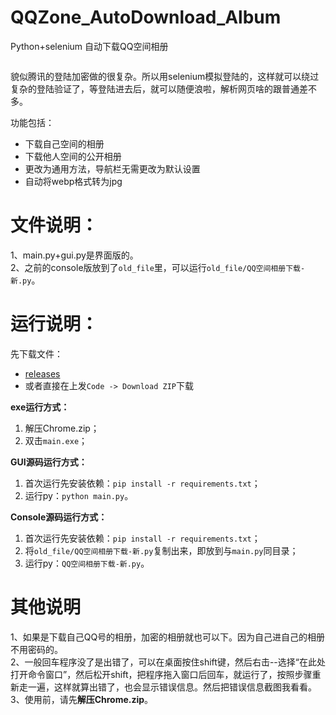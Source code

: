 # QQZone_AutoDownload_Album
Python+selenium 自动下载QQ空间相册

<div style="text-align: center;">
    <img alt="" src="https://user-images.githubusercontent.com/31002981/212890235-ebc75c56-a3a1-4066-8192-31809f3bd45a.png" style="margin: 0 auto;" />
</div>


貌似腾讯的登陆加密做的很复杂。所以用selenium模拟登陆的，这样就可以绕过复杂的登陆验证了，等登陆进去后，就可以随便浪啦，解析网页啥的跟普通差不多。   


功能包括：    
- 下载自己空间的相册
- 下载他人空间的公开相册
- 更改为通用方法，导航栏无需更改为默认设置
- 自动将webp格式转为jpg


# 文件说明：
1、main.py+gui.py是界面版的。    
2、之前的console版放到了`old_file`里，可以运行`old_file/QQ空间相册下载-新.py`。    

# 运行说明：
先下载文件：
- [releases](https://github.com/1061700625/QQZone_AutoDownload_Album/releases)
- 或者直接在上发`Code -> Download ZIP`下载

**exe运行方式：**
1. 解压Chrome.zip；
2. 双击`main.exe`；

**GUI源码运行方式：**
1. 首次运行先安装依赖：`pip install -r requirements.txt`；
2. 运行py：`python main.py`。

**Console源码运行方式：**
1. 首次运行先安装依赖：`pip install -r requirements.txt`；
2. 将`old_file/QQ空间相册下载-新.py`复制出来，即放到与`main.py`同目录；
3. 运行py：`QQ空间相册下载-新.py`。

# 其他说明
1、如果是下载自己QQ号的相册，加密的相册就也可以下。因为自己进自己的相册不用密码的。        
2、一般回车程序没了是出错了，可以在桌面按住shift键，然后右击--选择“在此处打开命令窗口”，然后松开shift，把程序拖入窗口后回车，就运行了，按照步骤重新走一遍，这样就算出错了，也会显示错误信息。然后把错误信息截图我看看。       
3、使用前，请先**解压Chrome.zip**。

